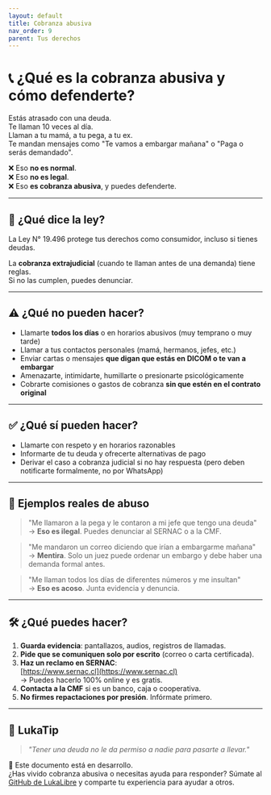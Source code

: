 ```yaml
---
layout: default
title: Cobranza abusiva
nav_order: 9
parent: Tus derechos
---
```


# 📞 ¿Qué es la cobranza abusiva y cómo defenderte?

Estás atrasado con una deuda.  
Te llaman 10 veces al día.  
Llaman a tu mamá, a tu pega, a tu ex.  
Te mandan mensajes como "Te vamos a embargar mañana" o "Paga o serás demandado".

❌ Eso **no es normal**.  
❌ Eso **no es legal**.  
❌ Eso **es cobranza abusiva**, y puedes defenderte.

---

## 📌 ¿Qué dice la ley?

La Ley N° 19.496 protege tus derechos como consumidor, incluso si tienes deudas.

La **cobranza extrajudicial** (cuando te llaman antes de una demanda) tiene reglas.  
Si no las cumplen, puedes denunciar.

---

## ⚠️ ¿Qué no pueden hacer?

- Llamarte **todos los días** o en horarios abusivos (muy temprano o muy tarde)
- Llamar a tus contactos personales (mamá, hermanos, jefes, etc.)
- Enviar cartas o mensajes **que digan que estás en DICOM o te van a embargar**
- Amenazarte, intimidarte, humillarte o presionarte psicológicamente
- Cobrarte comisiones o gastos de cobranza **sin que estén en el contrato original**

---

## ✅ ¿Qué sí pueden hacer?

- Llamarte con respeto y en horarios razonables
- Informarte de tu deuda y ofrecerte alternativas de pago
- Derivar el caso a cobranza judicial si no hay respuesta (pero deben notificarte formalmente, no por WhatsApp)

---

## 💬 Ejemplos reales de abuso

> "Me llamaron a la pega y le contaron a mi jefe que tengo una deuda"  
> → **Eso es ilegal**. Puedes denunciar al SERNAC o a la CMF.

> "Me mandaron un correo diciendo que irían a embargarme mañana"  
> → **Mentira**. Solo un juez puede ordenar un embargo y debe haber una demanda formal antes.

> "Me llaman todos los días de diferentes números y me insultan"  
> → **Eso es acoso**. Junta evidencia y denuncia.

---

## 🛠️ ¿Qué puedes hacer?

1. **Guarda evidencia**: pantallazos, audios, registros de llamadas.
2. **Pide que se comuniquen solo por escrito** (correo o carta certificada).
3. **Haz un reclamo en SERNAC**:  
   [https://www.sernac.cl](https://www.sernac.cl)  
   → Puedes hacerlo 100% online y es gratis.
4. **Contacta a la CMF** si es un banco, caja o cooperativa.
5. **No firmes repactaciones por presión**. Infórmate primero.

---

## 🧠 LukaTip

> *"Tener una deuda no le da permiso a nadie para pasarte a llevar."*

📌 Este documento está en desarrollo.  
¿Has vivido cobranza abusiva o necesitas ayuda para responder? Súmate al [GitHub de LukaLibre](https://github.com/tuusuario/lukalibre) y comparte tu experiencia para ayudar a otros.
